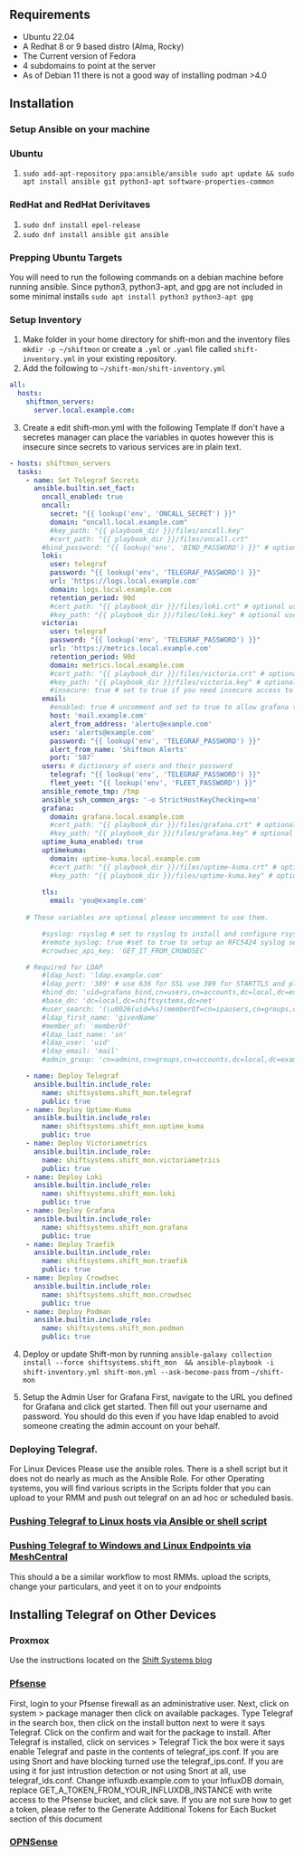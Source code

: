 ## Requirements
* Ubuntu 22.04
* A Redhat 8 or 9 based distro (Alma, Rocky)
* The Current version of Fedora
* 4 subdomains to point at the server
* As of Debian 11 there is not a good way of installing podman >4.0

## Installation

### Setup Ansible on your machine

### Ubuntu
1. ```sudo add-apt-repository ppa:ansible/ansible sudo apt update && sudo apt install ansible git python3-apt software-properties-common```


### RedHat and RedHat Derivitaves
1. ```sudo dnf install epel-release```
2. ```sudo dnf install ansible git ansible```


### Prepping Ubuntu Targets
You will need to run the following commands on a debian machine before running ansible. Since python3, python3-apt, and gpg are not included in some minimal installs
```sudo apt install python3 python3-apt gpg```

### Setup Inventory
1. Make folder in your home directory for shift-mon and the inventory files `mkdir -p ~/shiftmon` or create a `.yml` or `.yaml` file called `shift-inventory.yml` in your existing repository.
2. Add the following to `~/shift-mon/shift-inventory.yml`

```yaml
all:
  hosts:
    shiftmon_servers:
      server.local.example.com:
```


3. Create a edit shift-mon.yml with the following Template
If don't have a secretes manager can place the variables in quotes however this is insecure since secrets to various services are in plain text.

```yaml
- hosts: shiftmon_servers
  tasks:
    - name: Set Telegraf Secrets
      ansible.builtin.set_fact:
        oncall_enabled: true
        oncall:
          secret: "{{ lookup('env', 'ONCALL_SECRET') }}"
          domain: "oncall.local.example.com"
          #key_path: "{{ playbook_dir }}/files/oncall.key"
          #cert_path: "{{ playbook_dir }}/files/oncall.crt"
        #bind_password: "{{ lookup('env', 'BIND_PASSWORD') }}" # optional LDAP Bind Password
        loki:
          user: telegraf
          password: "{{ lookup('env', 'TELEGRAF_PASSWORD') }}"
          url: 'https://logs.local.example.com'
          domain: logs.local.example.com
          retention_period: 90d
          #cert_path: "{{ playbook_dir }}/files/loki.crt" # optional use if you want to use your own cert for Loki
          #key_path: "{{ playbook_dir }}/files/loki.key" # optional use if you want to use your own cert for Loki
        victoria:
          user: telegraf
          password: "{{ lookup('env', 'TELEGRAF_PASSWORD') }}"
          url: 'https://metrics.local.example.com'
          retention_period: 90d
          domain: metrics.local.example.com
          #cert_path: "{{ playbook_dir }}/files/victoria.crt" # optional use if you want to use your own cert for Victoriametrics
          #key_path: "{{ playbook_dir }}/files/victoria.key" # optional use if you want to use your own cert for Victoriametrics
          #insecure: true # set to true if you need insecure access to Victoriametrics for things that cannot handle SSL or self signed certs
        email:
          #enabled: true # uncomment and set to true to allow grafana to send email set to false or uncomment to ignore. 
          host: 'mail.example.com'
          alert_from_address: 'alerts@example.com'
          user: 'alerts@example.com'
          password: "{{ lookup('env', 'TELEGRAF_PASSWORD') }}"
          alert_from_name: 'Shiftmon Alerts'
          port: '587'
        users: # dictionary of users and their password
          telegraf: "{{ lookup('env', 'TELEGRAF_PASSWORD') }}"
          fleet_yeet: "{{ lookup('env', 'FLEET_PASSWORD') }}"
        ansible_remote_tmp: /tmp
        ansible_ssh_common_args: '-o StrictHostKeyChecking=no'
        grafana:
          domain: grafana.local.example.com
          #cert_path: "{{ playbook_dir }}/files/grafana.crt" # optional use if you want to use your own cert for Uptime-Kuma
          #key_path: "{{ playbook_dir }}/files/grafana.key" # optional use if you want to use your own cert for Uptime-Kuma
        uptime_kuma_enabled: true
        uptimekuma:
          domain: uptime-kuma.local.example.com
          #cert_path: "{{ playbook_dir }}/files/uptime-kuma.crt" # optional use if you want to use your own cert for Grafana
          #key_path: "{{ playbook_dir }}/files/uptime-kuma.key" # optional use if you want to use your own cert for Grafana
          
        tls:
          email: 'you@example.com'
      
    # These variables are optional please uncomment to use them.

        #syslog: rsyslog # set to rsyslog to install and configure rsyslog and the config for telegraf. set to false or comment out to not touch syslog
        #remote_syslog: true #set to true to setup an RFC5424 syslog server on UDP port 6666
        #crowdsec_api_key: 'GET_IT_FROM_CROWDSEC'

    # Required for LDAP
        #ldap_host: 'ldap.example.com'
        #ldap_port: '389' # use 636 for SSL use 389 for STARTTLS and please don't use plain text
        #bind_dn: 'uid=grafana_bind,cn=users,cn=accounts,dc=local,dc=example,dc=com'
        #base_dn: 'dc=local,dc=shiftsystems,dc=net'
        #user_search: '(\u0026(uid=%s)(memberOf=cn=ipausers,cn=groups,cn=accounts,dc=local,dc=example,dc=com))'
        #ldap_first_name: 'givenName'
        #member_of: 'memberOf'
        #ldap_last_name: 'sn'
        #ldap_user: 'uid'
        #ldap_email: 'mail'
        #admin_group: 'cn=admins,cn=groups,cn=accounts,dc=local,dc=example,dc=com'

    - name: Deploy Telegraf
      ansible.builtin.include_role:
        name: shiftsystems.shift_mon.telegraf
        public: true
    - name: Deploy Uptime-Kuma
      ansible.builtin.include_role:
        name: shiftsystems.shift_mon.uptime_kuma
        public: true
    - name: Deploy Victoriametrics
      ansible.builtin.include_role:
        name: shiftsystems.shift_mon.victoriametrics
        public: true
    - name: Deploy Loki
      ansible.builtin.include_role:
        name: shiftsystems.shift_mon.loki
        public: true
    - name: Deploy Grafana
      ansible.builtin.include_role:
        name: shiftsystems.shift_mon.grafana
        public: true
    - name: Deploy Traefik
      ansible.builtin.include_role:
        name: shiftsystems.shift_mon.traefik
        public: true
    - name: Deploy Crowdsec
      ansible.builtin.include_role:
        name: shiftsystems.shift_mon.crowdsec
        public: true
    - name: Deploy Podman
      ansible.builtin.include_role:
        name: shiftsystems.shift_mon.podman
        public: true
```

4. Deploy or update Shift-mon by running `ansible-galaxy collection install --force shiftsystems.shift_mon  && ansible-playbook -i shift-inventory.yml shift-mon.yml --ask-become-pass` from `~/shift-mon`


5. Setup the Admin User for Grafana
First, navigate to the URL you defined for Grafana and click get started.
Then fill out your username and password. You should do this even if you have ldap enabled to avoid someone creating the admin account on your behalf.


### Deploying Telegraf. 
For Linux Devices Please use the ansible roles. There is a shell script but it does not do nearly as much as the Ansible Role. For other Operating systems, you will find various scripts in the Scripts folder that you can upload to your RMM and push out telegraf on an ad hoc or scheduled basis.


### [Pushing Telegraf to Linux hosts via Ansible or shell script](docs/Telegraf/Linux.md)


### [Pushing Telegraf to Windows and Linux Endpoints via MeshCentral](docs/Telegraf/Windows.md)
This should a be a similar workflow to most RMMs. upload the scripts, change your particulars, and yeet it on to your endpoints


## Installing Telegraf on Other Devices

### Proxmox
Use the instructions located on the [Shift Systems blog](https://shiftsystems.net/blog/proxmox-metrics-to-influx/)

### [Pfsense](docs/Telegraf/PFSense.md)
First, login to your Pfsense firewall as an administrative user.
Next, click on system > package manager then click on available packages.
Type Telegraf in the search box, then click on the install button next to were it says Telegraf.
Click on the confirm and wait for the package to install.
After Telegraf is installed, click on services > Telegraf
Tick the box were it says enable Telegraf and paste in the contents of telegraf_ips.conf. If you are using Snort and have blocking turned use the telegraf_ips.conf. If you are using it for just intrustion detection or not using Snort at all, use telegraf_ids.conf.
Change influxdb.example.com to your InfluxDB domain, replace GET_A_TOKEN_FROM_YOUR_INFLUXDB_INSTANCE with write access to the Pfsense bucket, and click save.
If you are not sure how to get a token, please refer to the Generate Additional Tokens for Each Bucket section of this document


### [OPNSense](docs/Telegraf/OPNSense.md)
